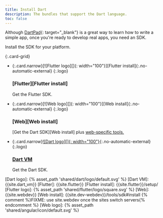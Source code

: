 ```yaml
---
title: Install Dart
description: The bundles that support the Dart language.
toc: false
---
```


Although [DartPad][]{: target="_blank"} is a great way to learn how to write a
simple app, once you're ready to develop real apps, you need an SDK.

Install the SDK for your platform.

{:.card-grid}
- {:.card.narrow}[![Flutter logo][]{: width="100"}][Flutter install]{:.no-automatic-external}
  {:.logo}

  ### [Flutter][Flutter install]

  Get the Flutter SDK.

- {:.card.narrow}[![Web logo][]{: width="100"}][Web install]{:.no-automatic-external}
  {:.logo}

  ### [Web][Web install]

  [Get the Dart SDK][Web install] plus [web-specific tools.]({{site.webdev}}/tools)

- {:.card.narrow}[![Dart logo][]{: width="100"}][Dart install]{:.no-automatic-external}
  {:.logo}

  ### [Dart VM][Dart install]

  Get the Dart SDK.

[DartPad]: {{site.custom.dartpad.direct-link}}
[Dart install]: /tools/sdk#install
[Dart logo]: {% asset_path 'shared/dart/logo/default.svg' %}
[Dart VM]: {{site.dart_vm}}
[Flutter]: {{site.flutter}}
[Flutter install]: {{site.flutter}}/setup/
[Flutter logo]: {% asset_path 'shared/flutter/logo/square.svg' %}
[Web]: {{site.webdev}}
[Web install]: {{site.dev-webdev}}/tools/sdk#install {% comment %}FIXME: use site.webdev once the sites switch servers{% endcomment %}
[Web logo]: {% asset_path 'shared/angular/icon/default.svg' %}
